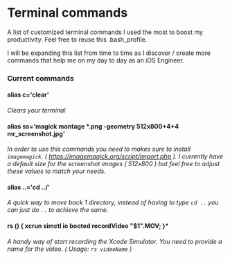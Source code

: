 # Terminal commands

A list of customized terminal commands I used the most to boost my productivity. Feel free to reuse this .bash_profile. 

I will be expanding this list from time to time as I discover / create more commands that help me on my day to day as an iOS Engineer.

### Current commands

#### alias c='clear'

*Clears your terminal* 

#### alias ss='magick montage *.png -geometry 512x800+4+4 mr_screenshot.jpg' 

*In order to use this commands you need to makes sure to install `imagemagick`. ( https://imagemagick.org/script/import.php ). I currently have a default size for the screenshot images ( 512x800 ) but feel free to adjust these values to match your needs.*

#### alias ..='cd ../'

*A quick way to move back 1 directory, instead of having to type `cd ..` you can just do `..` to achieve the same.*


#### rs () { xcrun simctl io booted recordVideo "$1".MOV; }*

*A handy way of start recording the Xcode Simulator. You need to provide a name for the video. ( Usage: `rs videoName` )*
